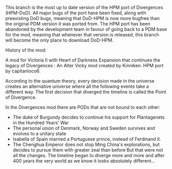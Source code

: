 This branch is the most up to date version of the HPM port of Divergences (HPM-DoD). All major bugs of the port have been fixed, along with preexisting DoD bugs, meaning that DoD-HPM is now more bugfree than the original PDM version it was ported from. The HPM port has been abandoned by the development team in favour of going back to a PDM base for the mod, meaning that whenever that version is released, this branch will become the only place to download DoD-HPM. 

History of the mod:

A mod for Victoria II with Heart of Darkness Expansion that continues the legacy of Divergences : An Alter Vicky mod created by Kinniken. HPM port by capitanloco6.


According to the quantum theory, every decision made in the universe creates an alternative universe where all the following events take a different way. The first decision that diverged the timeline is called the Point of Divergence.

In the Divergences mod there are PODs that are not bound to each other:
- The duke of Burgundy decides to continue his support for Plantagenets in the Hundred Years' War
- The personal union of Denmark, Norway and Sweden survives and evolves to a unitary state
- Isabella of Spain married a Portuguese prince, instead of Ferdinand II.
- The Chenghua Emperor does not stop Ming China's explorations, but decides to pursue them with greater zeal than before
But that were not all the changes. The timeline began to diverge more and more and after 400 years the very world as we know it looks absolutely different...

